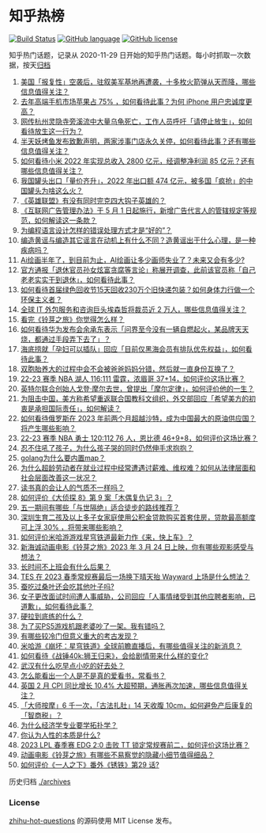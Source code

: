# 知乎热榜
[![Build Status](https://github.com/ToWeLong/zhihu-hot-questions/workflows/CI/badge.svg)](https://github.com/ToWeLong/zhihu-hot-questions/actions)
[![GitHub language](https://img.shields.io/badge/language-golang-orange.svg)](https://golang.org/)
[![GitHub license](https://img.shields.io/github/license/ToWeLong/zhihu-hot-questions)](https://github.com/ToWeLong/zhihu-hot-questions/blob/main/LICENSE)

知乎热门话题，记录从 2020-11-29 日开始的知乎热门话题。每小时抓取一次数据，按天[归档](./archives)

<!-- BEGIN -->

1. [美国「报复性」空袭后，驻叙美军基地再遭袭，十多枚火箭弹从天而降，哪些信息值得关注？](https://www.zhihu.com/question/591777529)
1. [去年高端手机市场苹果占 75% ，如何看待此事？为何 iPhone 用户忠诚度更高？](https://www.zhihu.com/question/590943803)
1. [网传杭州灵隐寺旁溪流中大量乌龟死亡，工作人员呼吁「请停止放生」，如何看待放生这一行为？](https://www.zhihu.com/question/591755797)
1. [半天妖烤鱼发布致歉声明，两家涉事门店永久关停，如何看待此事？还有哪些信息值得关注？](https://www.zhihu.com/question/591582030)
1. [如何看待小米 2022 年实现总收入 2800 亿元，经调整净利润 85 亿元？还有哪些信息值得关注？](https://www.zhihu.com/question/591650808)
1. [我国罐头出口「量价齐升」，2022 年出口额 474 亿元，被多国「疯抢」的中国罐头为啥这么火？](https://www.zhihu.com/question/590921435)
1. [《英雄联盟》有没有同时完克四大钩子英雄的？](https://www.zhihu.com/question/591390374)
1. [《互联网广告管理办法》于 5 月 1 日起施行，新增广告代言人的管辖规定等规范，如何解读这一条款？](https://www.zhihu.com/question/591611572)
1. [为编程语言设计怎样的错误处理方式才是“好的”？](https://www.zhihu.com/question/584713844)
1. [编造黄谣与编造其它谣言在动机上有什么不同？造黄谣出于什么心理，是一种疾病吗？](https://www.zhihu.com/question/591500010)
1. [Ai绘画半年了，到目前为止，AI绘画让多少画师失业了？未来又会有多少?](https://www.zhihu.com/question/583294094)
1. [官方通报「退休官员孙女炫富贪腐等言论」称展开调查，此前该官员称「自己老老实实干到退休」，如何看待此事？](https://www.zhihu.com/question/591603937)
1. [如何看待首届绿色回收节15天回收230万个旧快递包装？如何身体力行做一个环保主义者？](https://www.zhihu.com/question/591621983)
1. [全球 IT 外包服务和咨询巨头埃森哲将裁员近 2 万人，哪些信息值得关注？](https://www.zhihu.com/question/591559359)
1. [看完《铃芽之旅》你觉得怎么样？](https://www.zhihu.com/question/591630080)
1. [如何看待华为发布会余承东表示「问界至今没有一辆自燃起火，某品牌天天烧，都通过手段弄下去了」？](https://www.zhihu.com/question/591566504)
1. [海底捞就「孕妇可以插队」回应「目前仅黑海会员有排队优先权益」，如何看待此事？](https://www.zhihu.com/question/591568545)
1. [双胞胎养大的过程中会不会被爸爸妈妈分错，然后就一直身份互换了？](https://www.zhihu.com/question/591146404)
1. [22-23 赛季 NBA 湖人 116:111 雷霆，浓眉哥 37+14，如何评价这场比赛？](https://www.zhihu.com/question/591768193)
1. [英特尔联合创始人戈登·摩尔去世，曾提出「摩尔定律」，如何评价他的一生？](https://www.zhihu.com/question/591762103)
1. [为阻击中国，美方称希望重返联合国教科文组织，外交部回应「希望美方的初衷是承担国际责任」，如何解读？](https://www.zhihu.com/question/591610695)
1. [如何看待俄罗斯在 2023 年前两个月超越沙特，成为中国最大的原油供应国？将产生哪些影响？](https://www.zhihu.com/question/590925316)
1. [22-23 赛季 NBA 勇士 120:112 76 人，恩比德 46+9+8，如何评价这场比赛？](https://www.zhihu.com/question/591766059)
1. [忍不住吼了孩子，为什么孩子哭的同时仍然伸手求抱抱？](https://www.zhihu.com/question/590903773)
1. [golang为什么要内置map？](https://www.zhihu.com/question/587887481)
1. [为什么超龄劳动者在就业过程中经常遭遇讨薪难、维权难？如何从法律层面和社会层面改善这一状况？](https://www.zhihu.com/question/591704595)
1. [读书真的会让人的气质不一样吗？](https://www.zhihu.com/question/583501882)
1. [如何评价《大侦探 8》第 9 案「木偶复仇记 3」？](https://www.zhihu.com/question/591367551)
1. [五一期间有哪些「与世隔绝」适合徒步的路线推荐？](https://www.zhihu.com/question/455757420)
1. [深圳生育二孩及以上多子女家庭使用公积金贷款购买首套住房，贷款最高额度可上浮 30% ，将带来哪些影响？](https://www.zhihu.com/question/591615116)
1. [如何评价米哈游游戏星穹铁道最新力作《来，快上车》？](https://www.zhihu.com/question/591689346)
1. [新海诚动画电影《铃芽之旅》2023 年 3 月 24 日上映，你有哪些观影感受与想法？](https://www.zhihu.com/question/573838104)
1. [长时间不上班会有什么后果？](https://www.zhihu.com/question/589838903)
1. [TES 在 2023 春季常规赛最后一场换下晴天抬 Wayward 上场是什么想法？](https://www.zhihu.com/question/591390232)
1. [蚕吃过桑叶还会吃其他叶子吗?](https://www.zhihu.com/question/455671422)
1. [女子更改面试时间遭人事威胁，公司回应「人事情绪受到其他应聘者影响，已道歉」，如何看待此事？](https://www.zhihu.com/question/591607252)
1. [硬拉到底练的什么？](https://www.zhihu.com/question/590181931)
1. [为了买PS5游戏机跟老婆吵了一架。我有错吗？](https://www.zhihu.com/question/589008739)
1. [有哪些较冷门但意义重大的考古发现？](https://www.zhihu.com/question/476353592)
1. [米哈游《崩坏：星穹铁道》全球前瞻直播后，有哪些值得关注的新消息？](https://www.zhihu.com/question/591658905)
1. [如何看待《战锤40k:狮王归来》，会给剧情带来什么样的变化?](https://www.zhihu.com/question/591377116)
1. [武汉有什么吃早点小吃的好去处？](https://www.zhihu.com/question/587052127)
1. [怎么能看出一个人是不是真的爱看书，常看书？](https://www.zhihu.com/question/21078610)
1. [英国 2 月 CPI 同比增长 10.4% 大超预期，通胀再次加速，哪些信息值得关注？](https://www.zhihu.com/question/591349358)
1. [「大师按摩」6 千一次，「古法扎肚」14 天收腹 10cm，如何避免产后康复的「智商税」？](https://www.zhihu.com/question/591756753)
1. [为什么经济学专业要学拓扑学？](https://www.zhihu.com/question/29065414)
1. [你认为人性的本质是什么?](https://www.zhihu.com/question/590254263)
1. [2023 LPL 春季赛 EDG 2:0 击败 TT 锁定常规赛前二，如何评价这场比赛？](https://www.zhihu.com/question/591639743)
1. [动画电影《铃芽之旅》有哪些不易察觉的隐藏小细节值得细品？](https://www.zhihu.com/question/591626980)
1. [如何评价《一人之下》番外《锈铁》第29 话?](https://www.zhihu.com/question/591725076)

<!-- END -->

历史归档 [./archives](./archives)


### License
[zhihu-hot-questions](https://github.com/towelong/zhihu-hot-questions) 的源码使用 MIT License 发布。